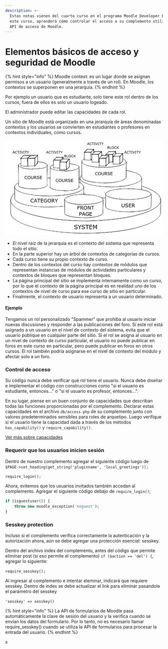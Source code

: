 ```yaml
---
description: >-
  Estas notas vienen del cuarto curso en el programa Moodle Developer Basics. En
  este curso, aprenderá cómo controlar el acceso a su complemento utilizando la
  API de acceso de Moodle.
---
```


# Elementos básicos de acceso y seguridad de Moodle

{% hint style="info" %}
Moodle context: es un lugar donde se asignan permisos a un usuario (generalmente a través de un rol). En Moodle, los contextos se superponen en una jerarquía.
{% endhint %}

Por ejemplo un usuario que es estudiante, solo tiene este rol dentro de los cursos, fuera de ellos es solo un usuario logeado.

El administrador puede editar las capacidades de cada rol.

Un sitio de Moodle está organizado en una jerarquía de áreas denominadas contextos y los usuarios se convierten en estudiantes o profesores en contextos individuales, como cursos.

![Contextos de moodle](../.gitbook/assets/image.png)

* El nivel raíz de la jerarquía es el contexto del sistema que representa todo el sitio.
* En la parte superior hay un árbol de contextos de categorías de cursos.
* Cada curso tiene su propio contexto de curso.
* Dentro de los contextos del curso hay contextos de módulos que representan instancias de módulos de actividades particulares y contextos de bloques que representan bloques.
* La página principal del sitio se implementa internamente como un curso, por lo que el contexto de la página principal es en realidad uno de los contextos de nivel de curso para ese curso de sitio en particular.
* Finalmente, el contexto de usuario representa a un usuario determinado.

#### Ejemplo

Tengamos un rol personalizado "Spammer" que prohíba al usuario iniciar nuevas discusiones y responder a las publicaciones del foro. Si este rol está asignado a un usuario en el nivel de contexto del sistema, evita que el usuario publique en cualquier parte del sitio. Si el rol se asigna al usuario en un nivel de contexto de curso particular, el usuario no puede publicar en foros en este curso en particular, pero puede publicar en foros en otros cursos. El rol también podría asignarse en el nivel de contexto del módulo y afectar solo a un foro.

### Control de acceso

Su código nunca debe verificar qué rol tiene el usuario. Nunca debe diseñar e implementar el código con construcciones como "si el usuario es estudiante, entonces..." o "si el usuario es profesor, entonces...".

En su lugar, piense en un buen conjunto de capacidades que describan todas las funciones proporcionadas por el complemento. Declarar estas capacidades en el archivo `db/access.php` de su complemento junto con valores predeterminados sensibles para roles de arquetipo. Luego verifique si el usuario tiene la capacidad dada a través de los métodos `has_capability()` y `require_capability()`.

[Ver más sobre capacidades](https://docs.moodle.org/dev/Access\_API)

### Requerir que los usuarios inicien sesión

Dentro de nuestro complemento agregar el siguiente código luego de `$PAGE->set_heading(get_string('pluginname', 'local_greetings'));`

```php
require_login();
```

Ahora, evitemos que los usuarios invitados también accedan al complemento. Agregar el siguiente código debajo de `require_login()`;

```php
if (isguestuser()) {
    throw new moodle_exception('noguest');
}
```

### Sesskey protection <a href="#yui_3_17_2_1_1661956915963_45" id="yui_3_17_2_1_1661956915963_45"></a>

Incluso si el complemento verifica correctamente la autenticación y la autorización ahora, aún se debe agregar una protección esencial: sesskey.

Dentro del archivo index del complemento, antes del código que permite eliminar post (si eso permite el complemento) `if ($action == 'del') {`, agregar lo siguiente:

`require_sesskey();`

Al ingresar al complemento e intentar eleminar, indicará que requiere sesskey. Dentro de index se debe actualizar el link para eliminar pasandole el parámetro del sesskey

`'sesskey' => sesskey()`

{% hint style="info" %}
La API de formularios de Moodle pasa automáticamente la clave de sesión del usuario y la verifica cuando se envían los datos del formulario. Por lo tanto, no es necesario llamar require\_sesskey() cuando se utiliza la API de formularios para procesar la entrada del usuario.
{% endhint %}

s

